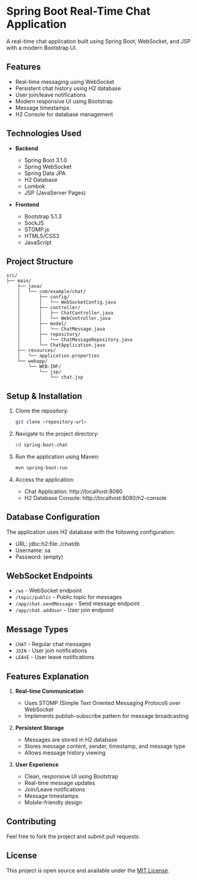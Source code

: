 # Spring Boot Real-Time Chat Application

A real-time chat application built using Spring Boot, WebSocket, and JSP with a modern Bootstrap UI.

## Features

- Real-time messaging using WebSocket
- Persistent chat history using H2 database
- User join/leave notifications
- Modern responsive UI using Bootstrap
- Message timestamps
- H2 Console for database management

## Technologies Used

- **Backend**
  - Spring Boot 3.1.0
  - Spring WebSocket
  - Spring Data JPA
  - H2 Database
  - Lombok
  - JSP (JavaServer Pages)

- **Frontend**
  - Bootstrap 5.1.3
  - SockJS
  - STOMP.js
  - HTML5/CSS3
  - JavaScript

## Project Structure

```
src/
├── main/
    ├── java/
    │   └── com/example/chat/
    │       ├── config/
    │       │   └── WebSocketConfig.java
    │       ├── controller/
    │       │   ├── ChatController.java
    │       │   └── WebController.java
    │       ├── model/
    │       │   └── ChatMessage.java
    │       ├── repository/
    │       │   └── ChatMessageRepository.java
    │       └── ChatApplication.java
    ├── resources/
    │   └── application.properties
    └── webapp/
        └── WEB-INF/
            └── jsp/
                └── chat.jsp
```

## Setup & Installation

1. Clone the repository:
   ```bash
   git clone <repository-url>
   ```

2. Navigate to the project directory:
   ```bash
   cd spring-boot-chat
   ```

3. Run the application using Maven:
   ```bash
   mvn spring-boot:run
   ```

4. Access the application:
   - Chat Application: http://localhost:8080
   - H2 Database Console: http://localhost:8080/h2-console

## Database Configuration

The application uses H2 database with the following configuration:
- URL: jdbc:h2:file:./chatdb
- Username: sa
- Password: (empty)

## WebSocket Endpoints

- `/ws` - WebSocket endpoint
- `/topic/public` - Public topic for messages
- `/app/chat.sendMessage` - Send message endpoint
- `/app/chat.addUser` - User join endpoint

## Message Types

- `CHAT` - Regular chat messages
- `JOIN` - User join notifications
- `LEAVE` - User leave notifications

## Features Explanation

1. **Real-time Communication**
   - Uses STOMP (Simple Text Oriented Messaging Protocol) over WebSocket
   - Implements publish-subscribe pattern for message broadcasting

2. **Persistent Storage**
   - Messages are stored in H2 database
   - Stores message content, sender, timestamp, and message type
   - Allows message history viewing

3. **User Experience**
   - Clean, responsive UI using Bootstrap
   - Real-time message updates
   - Join/Leave notifications
   - Message timestamps
   - Mobile-friendly design

## Contributing

Feel free to fork the project and submit pull requests.

## License

This project is open source and available under the [MIT License](LICENSE).
